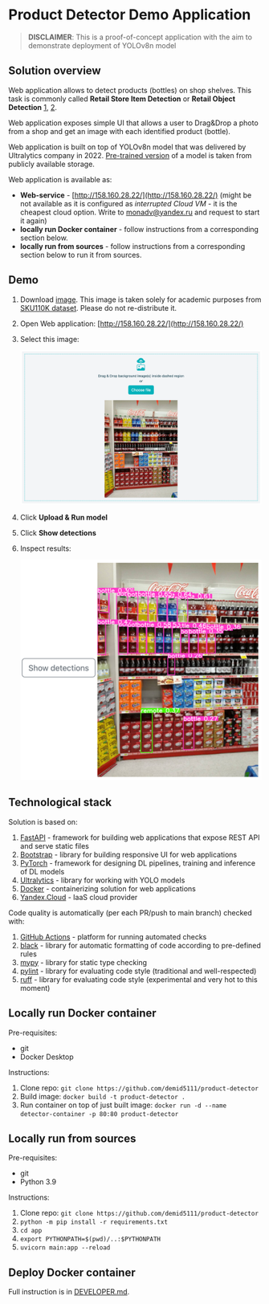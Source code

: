 # Product Detector Demo Application

> **DISCLAIMER**: This is a proof-of-concept application with the aim to demonstrate
> deployment of YOLOv8n model

## Solution overview

Web application allows to detect products (bottles) on shop shelves. This task is commonly called
**Retail Store Item Detection** or **Retail Object Detection** [1], [2].

Web application exposes simple UI that allows a user to Drag&Drop a photo from a shop and get
an image with each identified product (bottle).

Web application is built on top of YOLOv8n model that was delivered by Ultralytics company in 2022.
[Pre-trained version](https://docs.ultralytics.com/models/yolov8/#supported-tasks)
of a model is taken from publicly available storage.

Web application is available as:

* **Web-service** - [http://158.160.28.22/](http://158.160.28.22/)
  (might be not available as it is configured as _interrupted Cloud VM_ - it is
  the cheapest cloud option. Write to monadv@yandex.ru and request to start it again)
* **locally run Docker container** - follow instructions from a corresponding section below.
* **locally run from sources** - follow instructions from a corresponding section below to run it
  from sources.

## Demo

1. Download [image](img/test_7.jpg). This image is taken solely for academic purposes from
   [SKU110K dataset](https://github.com/eg4000/SKU110K_CVPR19). Please do not re-distribute it.
2. Open Web application: [http://158.160.28.22/](http://158.160.28.22/)
3. Select this image:

   ![](img/upload.png)
4. Click **Upload & Run model**
5. Click **Show detections**
6. Inspect results:

   ![](img/result.png)

## Technological stack

Solution is based on:

1. [FastAPI](https://fastapi.tiangolo.com/) - framework for building web applications
   that expose REST API and serve static files
2. [Bootstrap](https://getbootstrap.com/) - library for building responsive UI for web applications
3. [PyTorch](https://pytorch.org/) - framework for designing DL pipelines, training and inference
   of DL models
4. [Ultralytics](https://docs.ultralytics.com/) - library for working with YOLO models
5. [Docker](https://www.docker.com/) - containerizing solution for web applications
6. [Yandex.Cloud](https://cloud.yandex.ru/) - IaaS cloud provider

Code quality is automatically (per each PR/push to main branch) checked with:

1. [GitHub Actions](https://github.com/features/actions) - platform for running automated checks
2. [black](https://pypi.org/project/black/) - library for automatic formatting of code
   according to pre-defined rules
3. [mypy](https://pypi.org/project/mypy/) - library for static type checking
4. [pylint](https://pypi.org/project/pylint/) - library for evaluating code style
   (traditional and well-respected)
5. [ruff](https://pypi.org/project/ruff/) - library for evaluating code style
   (experimental and very hot to this moment)

## Locally run Docker container

Pre-requisites:

* git
* Docker Desktop

Instructions:

1. Clone repo: `git clone https://github.com/demid5111/product-detector`
2. Build image: `docker build -t product-detector .`
3. Run container on top of just built image:
   `docker run -d --name detector-container -p 80:80 product-detector`

## Locally run from sources

Pre-requisites:

* git
* Python 3.9

Instructions:

1. Clone repo: `git clone https://github.com/demid5111/product-detector`
2. `python -m pip install -r requirements.txt`
3. `cd app`
4. `export PYTHONPATH=$(pwd)/..:$PYTHONPATH`
5. `uvicorn main:app --reload`

## Deploy Docker container

Full instruction is in [DEVELOPER.md](./DEVELOPER.md).

[1]: https://blog.roboflow.com/retail-store-item-detection-using-yolov5/

[2]: https://catalog.ngc.nvidia.com/orgs/nvidia/teams/tao/models/retail_object_detection
